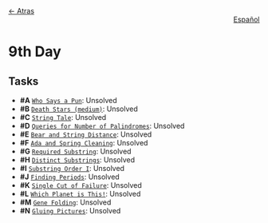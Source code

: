 <div align="left">
  <a href="../README.md">← Atras</a>
</div>
<div align="right">
  <a href="README-es.md">Español</a>
</div>

# 9th Day

## Tasks

- **#A** [`Who Says a Pun`](A%20-%20Who%20Says%20a%20Pun/A.pdf): Unsolved
- **#B** [`Death Stars (medium)`](B%20-%20Death%20Stars%20(medium)/B.pdf): Unsolved
- **#C** [`String Tale`](C%20-%20String%20Tale/C.pdf): Unsolved
- **#D** [`Queries for Number of Palindromes`](D%20-%20Queries%20for%20Number%20of%20Palindromes/D.pdf): Unsolved
- **#E** [`Bear and String Distance`](E%20-%20Bear%20and%20String%20Distance/E.pdf): Unsolved
- **#F** [`Ada and Spring Cleaning`](F%20-%20Ada%20and%20Spring%20Cleaning/F.pdf): Unsolved
- **#G** [`Required Substring`](G%20-%20Required%20Substring/G.pdf): Unsolved
- **#H** [`Distinct Substrings`](H%20-%20Distinct%20Substrings/H.pdf): Unsolved
- **#I** [`Substring Order I`](I%20-%20Substring%20Order%20I/I.pdf): Unsolved
- **#J** [`Finding Periods`](J%20-%20Finding%20Periods/J.pdf): Unsolved
- **#K** [`Single Cut of Failure`](J%20-%20Single%20Cut%20of%20Failure/K.pdf): Unsolved
- **#L** [`Which Planet is This!`](J%20-%20Which%20Planet%20is%20This!/L.pdf): Unsolved
- **#M** [`Gene Folding`](J%20-%20Gene%20Folding/M.pdf): Unsolved
- **#N** [`Gluing Pictures`](J%20-%20Gluing%20Pictures/N.pdf): Unsolved